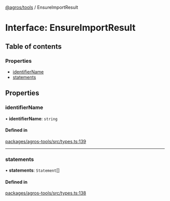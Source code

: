 [@agros/tools](../index.md) / EnsureImportResult

# Interface: EnsureImportResult

## Table of contents

### Properties

- [identifierName](EnsureImportResult.md#identifiername)
- [statements](EnsureImportResult.md#statements)

## Properties

### <a id="identifiername" name="identifiername"></a> identifierName

• **identifierName**: `string`

#### Defined in

[packages/agros-tools/src/types.ts:139](https://github.com/agrosjs/agros/blob/b4fbeeb/packages/agros-tools/src/types.ts#L139)

___

### <a id="statements" name="statements"></a> statements

• **statements**: `Statement`[]

#### Defined in

[packages/agros-tools/src/types.ts:138](https://github.com/agrosjs/agros/blob/b4fbeeb/packages/agros-tools/src/types.ts#L138)
